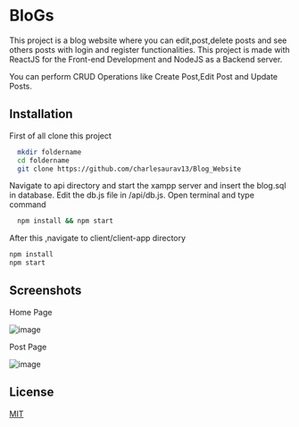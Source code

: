 
# BloGs

This project is a blog website where you can edit,post,delete posts and see others posts with login and register functionalities.
This project is made with ReactJS for the Front-end Development and NodeJS as a Backend server.

You can perform CRUD Operations like Create Post,Edit Post and Update Posts.


## Installation

First of all clone this project

```bash
  mkdir foldername
  cd foldername
  git clone https://github.com/charlesaurav13/Blog_Website

```
    
Navigate to api directory and start the xampp server and insert the blog.sql in database.
Edit the db.js file in /api/db.js.
Open terminal and type command

```bash
  npm install && npm start 
```
After this ,navigate to client/client-app directory

```bash 
npm install
npm start
```


## Screenshots
Home Page

![image](https://github.com/charlesaurav13/Blog_Website/assets/81438796/72b32ac2-d7f1-40b1-8a2e-55a4b050919a)



Post Page

![image](https://github.com/charlesaurav13/Blog_Website/assets/81438796/bff93306-dd01-4d3d-acfd-b25e589a8f1b)




## License

[MIT](https://choosealicense.com/licenses/mit/)



